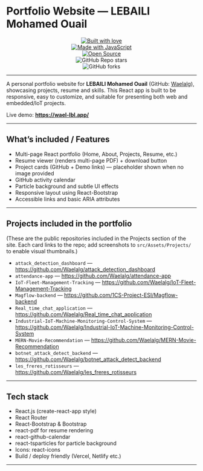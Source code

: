 # Portfolio Website — LEBAILI Mohamed Ouail

<div align="center">

[![Built with love](https://forthebadge.com/images/badges/built-with-love.svg)](https://forthebadge.com)  
[![Made with JavaScript](https://forthebadge.com/images/badges/made-with-javascript.svg)](https://forthebadge.com)  
[![Open Source](https://forthebadge.com/images/badges/open-source.svg)](https://forthebadge.com)  
![GitHub Repo stars](https://img.shields.io/github/stars/Waelalg/Portfoli?color=red&logo=github&style=for-the-badge)  
![GitHub forks](https://img.shields.io/github/forks/Waelalg/Portfoli?color=red&logo=github&style=for-the-badge)

</div>

---

A personal portfolio website for **LEBAILI Mohamed Ouail** (GitHub: [Waelalg](https://github.com/Waelalg)), showcasing projects, resume and skills. This React app is built to be responsive, easy to customize, and suitable for presenting both web and embedded/IoT projects.

Live demo: **https://wael-lbl.app/**

---

## What’s included / Features

- Multi-page React portfolio (Home, About, Projects, Resume, etc.)
- Resume viewer (renders multi-page PDF) + download button
- Project cards (GitHub + Demo links) — placeholder shown when no image provided
- GitHub activity calendar
- Particle background and subtle UI effects
- Responsive layout using React-Bootstrap
- Accessible links and basic ARIA attributes

---

## Projects included in the portfolio

(These are the public repositories included in the Projects section of the site. Each card links to the repo; add screenshots to `src/Assets/Projects/` to enable visual thumbnails.)

- `attack_detection_dashboard` — https://github.com/Waelalg/attack_detection_dashboard  
- `attendance-app` — https://github.com/Waelalg/attendance-app  
- `IoT-Fleet-Management-Tracking` — https://github.com/Waelalg/IoT-Fleet-Management-Tracking  
- `Magflow-backend` — https://github.com/1CS-Project-ESI/Magflow-backend  
- `Real_time_chat_application` — https://github.com/Waelalg/Real_time_chat_application  
- `Industrial-IoT-Machine-Monitoring-Control-System` — https://github.com/Waelalg/Industrial-IoT-Machine-Monitoring-Control-System  
- `MERN-Movie-Recommendation` — https://github.com/Waelalg/MERN-Movie-Recommendation  
- `botnet_attack_detect_backend` — https://github.com/Waelalg/botnet_attack_detect_backend  
- `les_freres_rotisseurs` — https://github.com/Waelalg/les_freres_rotisseurs

---

## Tech stack

- React.js (create-react-app style)
- React Router
- React-Bootstrap & Bootstrap
- react-pdf for resume rendering
- react-github-calendar
- react-tsparticles for particle background
- Icons: react-icons
- Build / deploy friendly (Vercel, Netlify etc.)

---

